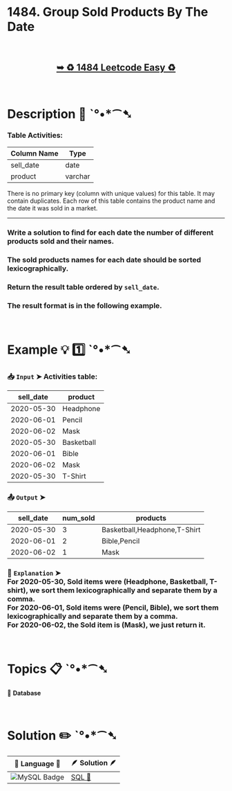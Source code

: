 # 1484. Group Sold Products By The Date

</br>

<h2 align="center"> 

<a href="https://leetcode.com/problems/group-sold-products-by-the-date/description/?envType=study-plan-v2&envId=top-sql-50"><strong>➥ ♻️ 1484 Leetcode Easy ♻️ </strong></a>
</h2>

</br>

# Description 📜 ˋ°•*⁀➷

### Table Activities:

| Column Name | Type    |
|-------------|---------|
| sell_date   | date    |
| product     | varchar |

There is no primary key (column with unique values) for this table. It may contain duplicates.
Each row of this table contains the product name and the date it was sold in a market.

---

### Write a solution to find for each date the number of different products sold and their names.

### The sold products names for each date should be sorted lexicographically.

### Return the result table ordered by `sell_date`.

### The result format is in the following example.

</br>

# Example 💡 1️⃣ ˋ°•*⁀➷

  ### 📥 `Input`  ➤ Activities table:

| sell_date  | product    |
| ---------- | ---------- |
| 2020-05-30 | Headphone  |
| 2020-06-01 | Pencil     |
| 2020-06-02 | Mask       |
| 2020-05-30 | Basketball |
| 2020-06-01 | Bible      |
| 2020-06-02 | Mask       |
| 2020-05-30 | T-Shirt    |

  ### 📤 `Output`  ➤

| sell_date  | num_sold | products                     |
| ---------- | -------- | ---------------------------- |
| 2020-05-30 | 3        | Basketball,Headphone,T-Shirt |
| 2020-06-01 | 2        | Bible,Pencil                 |
| 2020-06-02 | 1        | Mask                         |

  ### 🔦 `Explanation`  ➤ </br> For 2020-05-30, Sold items were (Headphone, Basketball, T-shirt), we sort them lexicographically and separate them by a comma.</br> For 2020-06-01, Sold items were (Pencil, Bible), we sort them lexicographically and separate them by a comma.</br> For 2020-06-02, the Sold item is (Mask), we just return it.

</br>

# Topics 📋 ˋ°•*⁀➷

🔸 **Database**  </br>

</br>

# Solution ✏️ ˋ°•*⁀➷

| 📒 Language 📒  | 🪶 Solution 🪶 |
| ------------- | ------------- |
|  ![MySQL Badge](https://img.shields.io/badge/MySQL-4479A1?logo=mysql&logoColor=fff&style=for-the-badge)  | [SQL 🕍](https://github.com/Prakhar-002/LEETCODE/blob/main/%F0%9F%93%9A%20Study%20%F0%9F%8E%A7%20Plan%20%F0%9F%91%A8%F0%9F%8F%BB%E2%80%8D%F0%9F%92%BB/%F0%9F%93%A6%20SQL%2050%20-%20%F0%9F%8C%BD%20Crack%20SQL%20Interview/%F0%9F%94%AC%20Examine%20Thoroughly%20%F0%9F%A7%AC/07%20Advanced%20String%20Functions%20%26%20Regex%20%26%20Clause/Day%20%E2%9E%BA%2048%20%F0%9F%8C%BD%201484.%20Group%20Sold%20Products%20By%20The%20Date/%F0%9F%95%8D%20SQL%20-%201484.%20Group%20Sold%20P.sql) |